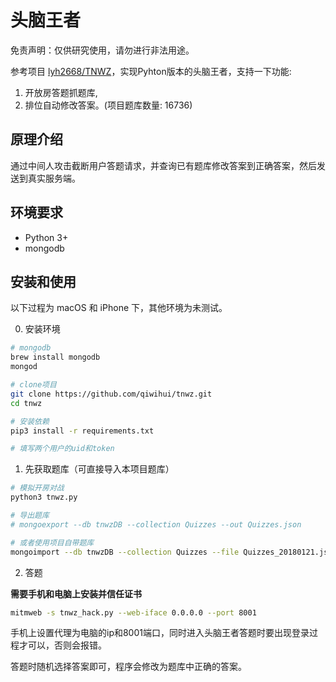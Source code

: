# 头脑王者

免责声明：仅供研究使用，请勿进行非法用途。

参考项目 [lyh2668/TNWZ](https://github.com/lyh2668/TNWZ)，实现Pyhton版本的头脑王者，支持一下功能:
1. 开放房答题抓题库, 
2. 排位自动修改答案。(项目题库数量: 16736)

## 原理介绍
通过中间人攻击截断用户答题请求，并查询已有题库修改答案到正确答案，然后发送到真实服务端。

## 环境要求

- Python 3+
- mongodb

## 安装和使用

以下过程为 macOS 和 iPhone 下，其他环境为未测试。

0. 安装环境

```sh
# mongodb
brew install mongodb
mongod

# clone项目
git clone https://github.com/qiwihui/tnwz.git
cd tnwz

# 安装依赖
pip3 install -r requirements.txt

# 填写两个用户的uid和token

```

1. 先获取题库（可直接导入本项目题库）

```sh
# 模拟开房对战
python3 tnwz.py

# 导出题库
# mongoexport --db tnwzDB --collection Quizzes --out Quizzes.json

# 或者使用项目自带题库
mongoimport --db tnwzDB --collection Quizzes --file Quizzes_20180121.json
```

2. 答题

**需要手机和电脑上安装并信任证书**

```sh
mitmweb -s tnwz_hack.py --web-iface 0.0.0.0 --port 8001
```

手机上设置代理为电脑的ip和8001端口，同时进入头脑王者答题时要出现登录过程才可以，否则会报错。

答题时随机选择答案即可，程序会修改为题库中正确的答案。
